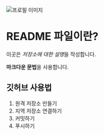 ![프로필 이미지](./백.GIF)

# README 파일이란?

이곳은 *저장소에 대한 설명*을 작성합니다.

**마크다운 문법**을 사용합니다.

## 깃허브 사용법

1. 원격 저장소 만들기
2. 지역 저장소 연결하기
3. 커밋하기
4. 푸시하기
